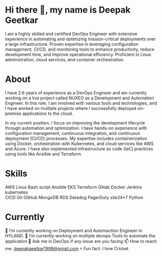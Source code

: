 # Hi there 👋, my name is Deepak Geetkar
  I am a highly skilled and certified DevOps Engineer with extensive experience in automating and optimizing mission-critical deployments over a large infrastructure. Proven expertise in leveraging configuration management, CI/CD, and monitoring tools to enhance productivity, reduce development time, and improve operational efficiency. Proficient in Linux administration, cloud services, and container orchestration.

# About
I have 2.6 years of experience as a DevOps Engineer and am currently working on a live project called NUXEO as a Development and Automation Engineer. In this role, I am involved with various tools and technologies, and I have worked on multiple projects where I successfully deployed on-premise applications to the cloud.

In my current position, I focus on improving the development lifecycle through automation and optimization. I have hands-on experience with configuration management, continuous integration, and continuous deployment (CI/CD) processes. My expertise includes containerization using Docker, orchestration with Kubernetes, and cloud services like AWS and Azure. I have also implemented infrastructure as code (IaC) practices using tools like Ansible and Terraform.

# Skills
AWS 
Linux 
Bash script
Ansible
EKS 
Terraform 
Gitlab
Docker
Jenkins
kubernetes  
CICD
Git
GitHub
MongoDB
RDS
Datadog
PagerDuty
site24*7
Python

# Currently

🔭 I’m currently working on Deployment and Automaction Engineer in HYLAND.
🌱 I’m currently working on multiple devops Tools to automate the application 
💬 Ask me in DevOps if any issue are you facing 
📫 How to reach me: deepakgeetkar1999@gmail.com
⚡ Fun fact: I love Cricket 
